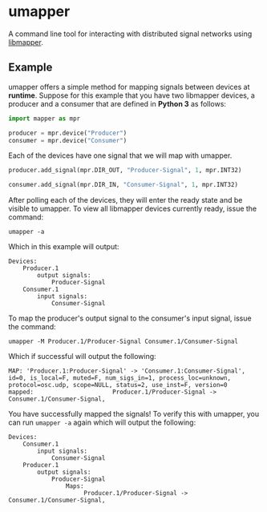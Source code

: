 # umapper

A command line tool for interacting with distributed signal networks using [libmapper](https://github.com/libmapper/libmapper).

## Example

umapper offers a simple method for mapping signals between devices at **runtime**. Suppose for this example that you have two libmapper devices, a producer and a consumer that are defined in **Python 3** as follows:

```python
import mapper as mpr

producer = mpr.device("Producer")
consumer = mpr.device("Consumer")
```

Each of the devices have one signal that we will map with umapper.

```python
producer.add_signal(mpr.DIR_OUT, "Producer-Signal", 1, mpr.INT32)

consumer.add_signal(mpr.DIR_IN, "Consumer-Signal", 1, mpr.INT32)
```

After polling each of the devices, they will enter the ready state and be visible to umapper. To view all libmapper devices currently ready, issue the command:

```
umapper -a
```

Which in this example will output:

```
Devices:
    Producer.1
        output signals:
            Producer-Signal
    Consumer.1
        input signals:
            Consumer-Signal

```

To map the producer's output signal to the consumer's input signal, issue the command:

```
umapper -M Producer.1/Producer-Signal Consumer.1/Consumer-Signal
```

Which if successful will output the following:

```
MAP: 'Producer.1:Producer-Signal' -> 'Consumer.1:Consumer-Signal', id=0, is_local=F, muted=F, num_sigs_in=1, process_loc=unknown, protocol=osc.udp, scope=NULL, status=2, use_inst=F, version=0
mapped:                      Producer.1/Producer-Signal -> Consumer.1/Consumer-Signal,

```

You have successfully mapped the signals! To verify this with umapper, you can run `umapper -a` again which will output the following:

```
Devices:
    Consumer.1
        input signals:
            Consumer-Signal
    Producer.1
        output signals:
            Producer-Signal
                Maps:
                     Producer.1/Producer-Signal -> Consumer.1/Consumer-Signal,

```
